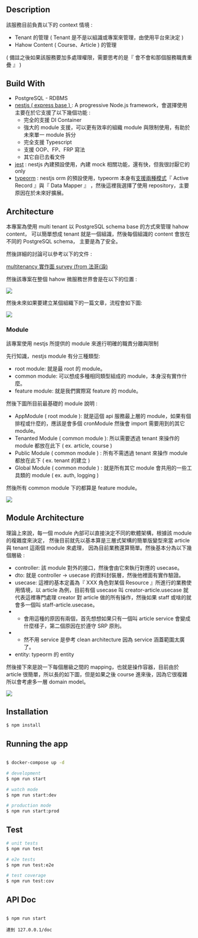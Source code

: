 
## Description 

該服務目前負責以下的 context 情境 : 

* Tenant 的管理 ( Tenant 是不是以組識或專案來管理，由使用平台來決定 )
* Hahow Content ( Course、Article ) 的管理 

( 備註之後如果該服務要加多處理權限，需要思考的是『 會不會和那個服務職責重疊 』 )

## Build With

* PostgreSQL - RDBMS
* [nestjs ( express base ) ](https://docs.nestjs.com/) : A progressive Node.js framework，會選擇使用主要在於它支援了以下幾個功能 : 
    * 完全的支援 DI Container
    * 強大的 module 支援，可以更有效率的組織 module 與限制使用，有助於未來單一 module 拆分
    * 完全支援 Typescript
    * 支援 OOP、FP、FRP 寫法
    * 其它自已去看文件 
* [jest](https://jestjs.io/) : nestjs 內建預設使用，內建 mock 相關功能，還有快，但我很討厭它的 only
* [typeorm](https://typeorm.io/) : nestjs orm 的預設使用，typeorm 本身有[支援兩種模式](https://typeorm.io/active-record-data-mapper)『 Active Record 』與『 Data Mapper 』 ，然後這裡我選擇了使用 repository，主要原因在於未來好擴展。

## Architecture

本專案為使用 multi tenant 以 PostgreSQL schema base 的方式來管理 hahow content，
可以簡單想成 tenant 就是一個組識，然後每個組識的 content 會放在不同的 PostgreSQL schema，
主要是為了安全。 

然後詳細的討論可以參考以下的文件 : 

[multitenancy 實作面 survey (from 法哥(淚) ](https://www.notion.so/hahow/multitenancy-survey-acce4da55e9741beb150414b92df6609)


然後該專案在整個 hahow 微服務世界會是在以下的位置 : 

![](./img/hahow-micro.png)

然後未來如果要建立某個組織下的一篇文章，流程會如下圖:

![](./img//tenant.png)

### Module

該專案使用 nestjs 所提供的 module 來進行明確的職責分離與限制

先行知識，nestjs module 有分三種類型: 

* root module: 就是最 root 的 module。
* common module: 可以想成多種相同類型組成的 module，本身沒有實作什麼。
* feature module: 就是我們實際寫 feature 的 module。

然後下圖所目前最基礎的 module 說明 : 

* AppModule ( root module ): 就是這個 api 服務最上層的 module，如果有個排程或什麼的，應該是會多個 cronModule 然後會 import 需要用到的其它 module。
* Tenanted Module ( common module ): 所以需要透過 tenant 來操作的 module 都放在此下 ( ex. article, course )
* Public Module ( common module ) : 所有不需透過 tenant 來操作 module 都放在此下 ( ex. tenant 的建立 )
* Global Module ( common module ) : 就是所有其它 module 會共用的一些工具類的 module ( ex. auth, logging )

然後所有 common module 下的都算是 feature module。

![](./img/modules.png)

## Module Architecture 

理論上來說，每一個 module 內部可以直接決定不同的軟體架構，根據該 module 的複雜度來決定，
然後目前就先以基本算是三層式架構的簡單版變型來當 article 與 tenant 這兩個 module 來處理，
因為目前業務還算簡單。然後基本分為以下幾個層級 : 

* controller: 該 module 對外的接口，然後會由它來執行對應的 usecase。
* dto: 就是 controller -> usecase 的資料封裝層，然後他裡面有實作驗證。
* usecase: 這裡的基本定義為『 XXX 角色對某個 Resource 』所進行的業務使用情境，以 article 為例，目前有個 usecase 叫 creator-article.usecase 就代表這裡專門處理 creator 對 article 做的所有操作，然後如果 staff 或啥的就會多一個叫 staff-article.usecase。
* * 會用這種的原因有兩個，首先想想如果只有一個叫 article service 會變成什麼樣子，第二個原因在於遵守 SRP 原則。
* * 然不用 service 是參考 clean architecture 因為 service 涵蓋範圍太廣了。
* entity: typeorm 的 entity

然後接下來是說一下每個層級之間的 mapping，也就是操作容器，目前由於 article 很簡單，所以長的如下圖，但是如果之後
course 進來後，因為它很複雜所以會考慮多一層 domain model。

![](./img/two-waying-mapping.png)




## Installation

```bash
$ npm install
```

## Running the app

```bash

$ docker-compose up -d

# development
$ npm run start

# watch mode
$ npm run start:dev

# production mode
$ npm run start:prod
```

## Test

```bash
# unit tests
$ npm run test

# e2e tests
$ npm run test:e2e

# test coverage
$ npm run test:cov
```

## API Doc

```basj

$ npm run start

連到 127.0.0.1/doc
```
